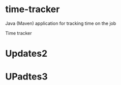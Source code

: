 # time-tracker
Java (Maven) application for tracking time on the job

Time tracker
# Updates2
# UPadtes3
